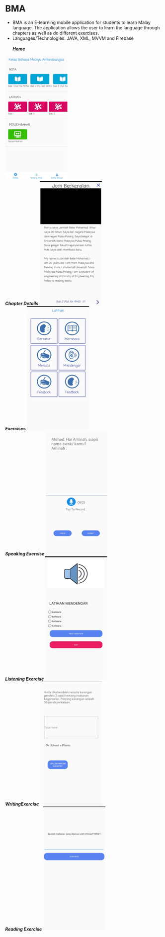 # BMA
- BMA is an E-learning mobile application for students to learn Malay language. The application allows the user to learn the language through chapters as well as do different exercises.
- Languages/Technologies: JAVA, XML, MVVM and Firebase <br><br>
<i><b>Home</b></i>
<img src="https://github.com/ammaralsharee/BMA/blob/main/Images/Home_page.jpg" width="200" height="400" />
<br><i><b>Chapter Details</b></i>
<img src="https://github.com/ammaralsharee/BMA/blob/main/Images/Chapter_details.jpg" width="200" height="400" />
<br><i><b>Exercises</b></i>
<img src="https://github.com/ammaralsharee/BMA/blob/main/Images/Exercises.jpg" width="200" height="400" />
<br><i><b>Speaking Exercise</b></i>
<img src="https://github.com/ammaralsharee/BMA/blob/main/Images/Speaking_exercise.jpg" width="200" height="400" />
<br><i><b>Listening Exercise</b></i>
<img src="https://github.com/ammaralsharee/BMA/blob/main/Images/Listening_exercise.jpg" width="200" height="400" />
<br><i><b>WritingExercise</b></i>
<img src="https://github.com/ammaralsharee/BMA/blob/main/Images/Writing_exercise.jpg" width="200" height="400" />
<br><i><b>Reading Exercise</b></i>
<img src="https://github.com/ammaralsharee/BMA/blob/main/Images/Reading_exercise.jpg" width="200" height="400" />
